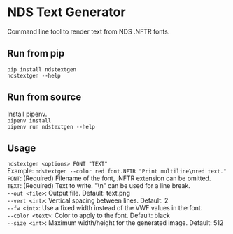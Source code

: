 # NDS Text Generator
Command line tool to render text from NDS .NFTR fonts.  
## Run from pip
`pip install ndstextgen`  
`ndstextgen --help`  
## Run from source
Install pipenv.  
`pipenv install`  
`pipenv run ndstextgen --help`  
## Usage
`ndstextgen <options> FONT "TEXT"`  
Example: `ndstextgen --color red font.NFTR "Print multiline\nred text."`  
`FONT`: (Required) Filename of the font, .NFTR extension can be omitted.  
`TEXT`: (Required) Text to write. "\\n" can be used for a line break.  
`--out <file>`: Output file. Default: text.png  
`--vert <int>`: Vertical spacing between lines. Default: 2  
`--fw <int>`: Use a fixed width instead of the VWF values in the font.  
`--color <text>`: Color to apply to the font. Default: black  
`--size <int>`: Maximum width/height for the generated image. Default: 512  
